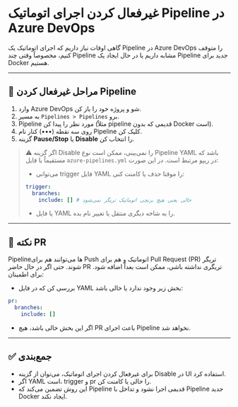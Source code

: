 # غیرفعال کردن اجرای اتوماتیک Pipeline در Azure DevOps

گاهی اوقات نیاز داریم که اجرای اتوماتیک یک Pipeline در Azure DevOps را متوقف کنیم، مخصوصاً وقتی چند Pipeline مشابه داریم یا در حال ایجاد یک Pipeline جدید برای Docker هستیم.

---

## 🔹 مراحل غیرفعال کردن Pipeline

1. وارد Azure DevOps شو و پروژه خود را باز کن.
2. به مسیر `Pipelines > Pipelines` برو.
3. Pipeline مورد نظر را پیدا کن (مثلاً pipeline قدیمی که بدون Docker است).
4. روی سه نقطه (•••) کنار نام Pipeline کلیک کن.
5. گزینه **Pause/Stop** یا **Disable** را انتخاب کن.

> ⚠️ اگر گزینه Disable را نمی‌بینی، ممکن است نوع Pipeline YAML باشد که مستقیماً با فایل `azure-pipelines.yml` در ریپو مرتبط است. در این صورت:
> - می‌توانی trigger فایل YAML را موقتا حذف یا کامنت کنی:
>
> ```yaml
> trigger:
>   branches:
>     include: [] # خالی یعنی هیچ برنچی اتوماتیک تریگر نمی‌شود
> ```
> - یا فایل YAML را به شاخه دیگری منتقل یا تغییر نام بده.

---

## 🔹 نکته PR

Pipeline‌ها می‌توانند هم برای Push اتوماتیک و هم برای Pull Request (PR) تریگر شوند. حتی اگر در حال حاضر PR تریگری نداشته باشی، ممکن است بعداً اضافه شود. برای اطمینان:

- بررسی کن که در فایل YAML بخش زیر وجود ندارد یا خالی باشد:

```yaml
pr:
  branches:
    include: []
```

- اگر این بخش خالی باشد، هیچ PR باعث اجرای Pipeline نخواهد شد.

---

## ✅ جمع‌بندی

- برای غیرفعال کردن اجرای اتوماتیک، می‌توان از گزینه Disable در UI استفاده کرد.
- اگر YAML است، trigger و pr را خالی یا کامنت کن.
- این روش تضمین می‌کند که Pipeline قدیمی اجرا نشود و تداخل با Pipeline جدید Docker ایجاد نکند.

